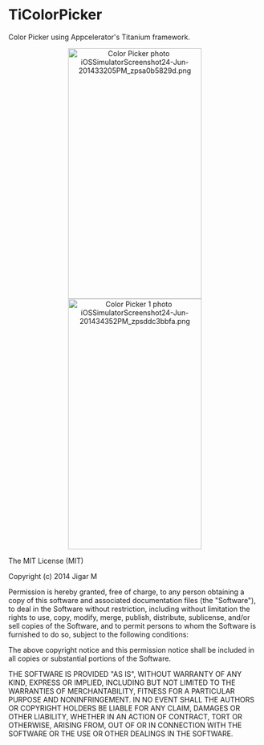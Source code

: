 TiColorPicker
=============

Color Picker using Appcelerator's Titanium framework.


<p align="center" >
<a href="http://s1282.photobucket.com/user/jigarm_0809/media/iOSSimulatorScreenshot24-Jun-201433205PM_zpsa0b5829d.png.html" target="_blank"><img src="http://i1282.photobucket.com/albums/a534/jigarm_0809/iOSSimulatorScreenshot24-Jun-201433205PM_zpsa0b5829d.png" border="0" alt="Color Picker photo iOSSimulatorScreenshot24-Jun-201433205PM_zpsa0b5829d.png" width="266" height="500"/></a>
<a href="http://s1282.photobucket.com/user/jigarm_0809/media/iOSSimulatorScreenshot24-Jun-201434352PM_zpsddc3bbfa.png.html" target="_blank"><img src="http://i1282.photobucket.com/albums/a534/jigarm_0809/iOSSimulatorScreenshot24-Jun-201434352PM_zpsddc3bbfa.png" border="0" alt="Color Picker 1 photo iOSSimulatorScreenshot24-Jun-201434352PM_zpsddc3bbfa.png" width="266" height="500"/></a>
</p>

The MIT License (MIT)

Copyright (c) 2014 Jigar M

Permission is hereby granted, free of charge, to any person obtaining a copy
of this software and associated documentation files (the "Software"), to deal
in the Software without restriction, including without limitation the rights
to use, copy, modify, merge, publish, distribute, sublicense, and/or sell
copies of the Software, and to permit persons to whom the Software is
furnished to do so, subject to the following conditions:

The above copyright notice and this permission notice shall be included in all
copies or substantial portions of the Software.

THE SOFTWARE IS PROVIDED "AS IS", WITHOUT WARRANTY OF ANY KIND, EXPRESS OR
IMPLIED, INCLUDING BUT NOT LIMITED TO THE WARRANTIES OF MERCHANTABILITY,
FITNESS FOR A PARTICULAR PURPOSE AND NONINFRINGEMENT. IN NO EVENT SHALL THE
AUTHORS OR COPYRIGHT HOLDERS BE LIABLE FOR ANY CLAIM, DAMAGES OR OTHER
LIABILITY, WHETHER IN AN ACTION OF CONTRACT, TORT OR OTHERWISE, ARISING FROM,
OUT OF OR IN CONNECTION WITH THE SOFTWARE OR THE USE OR OTHER DEALINGS IN THE
SOFTWARE.
